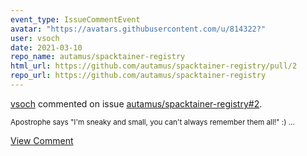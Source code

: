 ```yaml
---
event_type: IssueCommentEvent
avatar: "https://avatars.githubusercontent.com/u/814322?"
user: vsoch
date: 2021-03-10
repo_name: autamus/spacktainer-registry
html_url: https://github.com/autamus/spacktainer-registry/pull/2
repo_url: https://github.com/autamus/spacktainer-registry
---
```


<a href='https://github.com/vsoch' target='_blank'>vsoch</a> commented on issue <a href='https://github.com/autamus/spacktainer-registry/pull/2' target='_blank'>autamus/spacktainer-registry#2</a>.

<small>Apostrophe says "I'm sneaky and small, you can't always remember them all!" :) ...</small>

<a href='https://github.com/autamus/spacktainer-registry/pull/2' target='_blank'>View Comment</a>